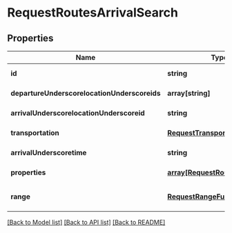 # RequestRoutesArrivalSearch

## Properties
Name | Type | Description | Notes
------------ | ------------- | ------------- | -------------
**id** | **string** |  | [default to null]
**departureUnderscorelocationUnderscoreids** | **array[string]** |  | [default to null]
**arrivalUnderscorelocationUnderscoreid** | **string** |  | [default to null]
**transportation** | [**RequestTransportation**](RequestTransportation.md) |  | [default to null]
**arrivalUnderscoretime** | **string** |  | [default to null]
**properties** | [**array[RequestRoutesProperty]**](RequestRoutesProperty.md) |  | [default to null]
**range** | [**RequestRangeFull**](RequestRangeFull.md) |  | [optional] [default to null]

[[Back to Model list]](../README.md#documentation-for-models) [[Back to API list]](../README.md#documentation-for-api-endpoints) [[Back to README]](../README.md)


